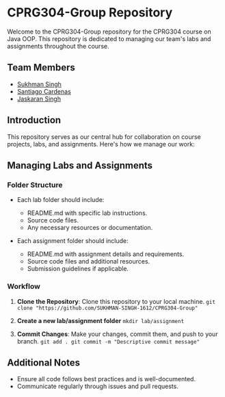 # CPRG304-Group Repository

Welcome to the CPRG304-Group repository for the CPRG304 course on Java OOP. This repository is dedicated to managing our team's labs and assignments throughout the course.

## Team Members

- [Sukhman Singh](https://github.com/)
- [Santiago Cardenas](https://github.com/SantiagoCardenasX)
- [Jaskaran Singh](https://github.com/Jaskaran933260)

## Introduction

This repository serves as our central hub for collaboration on course projects, labs, and assignments. Here's how we manage our work:

## Managing Labs and Assignments

### Folder Structure

- Each lab folder should include:
    - README.md with specific lab instructions.
    - Source code files.
    - Any necessary resources or documentation.

- Each assignment folder should include:
    - README.md with assignment details and requirements.
    - Source code files and additional resources.
    - Submission guidelines if applicable.

### Workflow

1. **Clone the Repository**: Clone this repository to your local machine.
   ``
   git clone "https://github.com/SUKHMAN-SINGH-1612/CPRG304-Group"
   ``
2. **Create a new lab/assignment folder**
   ``
   mkdir lab/assignment
   ``

3. **Commit Changes**: Make your changes, commit them, and push to your branch.
   ``
   git add .
   git commit -m "Descriptive commit message"
  ``

## Additional Notes

- Ensure all code follows best practices and is well-documented.
- Communicate regularly through issues and pull requests.
